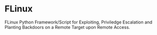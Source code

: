 # FLinux
FLinux Python Framework/Script for Exploiting, Priviledge Escalation and Planting Backdoors on a Remote Target upon Remote Access.
